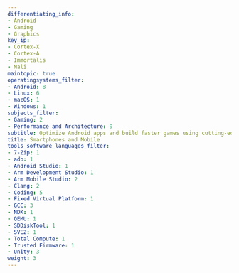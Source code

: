```yaml
---
differentiating_info:
- Android
- Gaming
- Graphics
key_ip:
- Cortex-X
- Cortex-A
- Immortalis
- Mali
maintopic: true
operatingsystems_filter:
- Android: 8
- Linux: 6
- macOS: 1
- Windows: 1
subjects_filter:
- Gaming: 2
- Performance and Architecture: 9
subtitle: Optimize Android apps and build faster games using cutting-edge Arm tech
title: Smartphones and Mobile
tools_software_languages_filter:
- 7-Zip: 1
- adb: 1
- Android Studio: 1
- Arm Development Studio: 1
- Arm Mobile Studio: 2
- Clang: 2
- Coding: 5
- Fixed Virtual Platform: 1
- GCC: 3
- NDK: 1
- QEMU: 1
- SDDiskTool: 1
- SVE2: 1
- Total Compute: 1
- Trusted Firmware: 1
- Unity: 3
weight: 3
---
```

